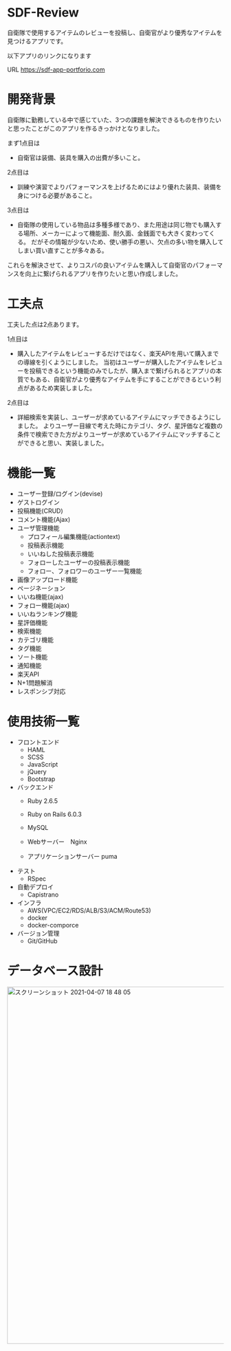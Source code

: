 # SDF-Review
自衛隊で使用するアイテムのレビューを投稿し、自衛官がより優秀なアイテムを見つけるアプリです。

以下アプリのリンクになります

URL https://sdf-app-portforio.com

# 開発背景
自衛隊に勤務している中で感じていた、3つの課題を解決できるものを作りたいと思ったことがこのアプリを作るきっかけとなりました。

まず1点目は
* 自衛官は装備、装具を購入の出費が多いこと。

2点目は

* 訓練や演習でよりパフォーマンスを上げるためにはより優れた装具、装備を身につける必要があること。

3点目は

* 自衛隊の使用している物品は多種多様であり、また用途は同じ物でも購入する場所、メーカーによって機能面、耐久面、金銭面でも大きく変わってくる。
だがその情報が少ないため、使い勝手の悪い、欠点の多い物を購入してしまい買い直すことが多々ある。

これらを解決させて、よりコスパの良いアイテムを購入して自衛官のパフォーマンスを向上に繋げられるアプリを作りたいと思い作成しました。


# 工夫点
工夫した点は2点あります。
 
 1点目は
* 購入したアイテムをレビューするだけではなく、楽天APIを用いて購入までの導線を引くようにしました。
当初はユーザーが購入したアイテムをレビューを投稿できるという機能のみでしたが、購入まで繋げられるとアプリの本質でもある、自衛官がより優秀なアイテムを手にすることができるという利点があるため実装しました。

 2点目は
* 詳細検索を実装し、ユーザーが求めているアイテムにマッチできるようにしました。
よりユーザー目線で考えた時にカテゴリ、タグ、星評価など複数の条件で検索できた方がよりユーザーが求めているアイテムにマッチすることができると思い、実装しました。


# 機能一覧 
  * ユーザー登録/ログイン(devise)
  * ゲストログイン 
  * 投稿機能(CRUD)
  * コメント機能(Ajax)
  * ユーザ管理機能
    * プロフィール編集機能(actiontext)
    * 投稿表示機能
    * いいねした投稿表示機能
    * フォローしたユーザーの投稿表示機能
    * フォロー、フォロワーのユーザー一覧機能
  * 画像アップロード機能
  * ページネーション
  * いいね機能(ajax)
  * フォロー機能(ajax)
  * いいねランキング機能
  * 星評価機能
  * 検索機能
  * カテゴリ機能
  * タグ機能
  * ソート機能
  * 通知機能
  * 楽天API
  * N+1問題解消
  * レスポンシブ対応
# 使用技術一覧
* フロントエンド 
  * HAML
  * SCSS 
  * JavaScript 
  * jQuery
  * Bootstrap
* バックエンド 
  * Ruby 2.6.5
  * Ruby on Rails 6.0.3
  * MySQL
  * Webサーバー　Nginx

  * アプリケーションサーバー puma
* テスト
  * RSpec
* 自動デプロイ
  * Capistrano
* インフラ 
  * AWS(VPC/EC2/RDS/ALB/S3/ACM/Route53)
  * docker
  * docker-comporce
* バージョン管理  
  * Git/GitHub 
# データベース設計
<img width="831" alt="スクリーンショット 2021-04-07 18 48 05" src="https://user-images.githubusercontent.com/62924821/113846781-cbe9fa80-97d1-11eb-9b08-ee34dc0f95b3.png">



